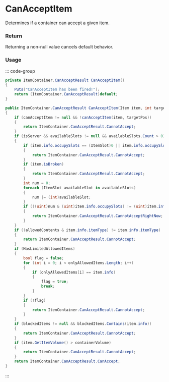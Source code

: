 # CanAcceptItem
<Badge type="info" text="Item"/><Badge type="danger" text="Carbon Compatible"/><Badge type="warning" text="Oxide Compatible"/>
Determines if a container can accept a given item.

### Return
Returning a non-null value cancels default behavior.

### Usage
::: code-group
```csharp [Example]
private ItemContainer.CanAcceptResult CanAcceptItem()
{
	Puts("CanAcceptItem has been fired!");
	return (ItemContainer.CanAcceptResult)default;
}
```
```csharp [Source — Assembly-CSharp @ ItemContainer]
public ItemContainer.CanAcceptResult CanAcceptItem(Item item, int targetPos)
{
	if (canAcceptItem != null && !canAcceptItem(item, targetPos))
	{
		return ItemContainer.CanAcceptResult.CannotAccept;
	}
	if (isServer && availableSlots != null && availableSlots.Count > 0)
	{
		if (item.info.occupySlots == (ItemSlot)0 || item.info.occupySlots == ItemSlot.None)
		{
			return ItemContainer.CanAcceptResult.CannotAccept;
		}
		if (item.isBroken)
		{
			return ItemContainer.CanAcceptResult.CannotAccept;
		}
		int num = 0;
		foreach (ItemSlot availableSlot in availableSlots)
		{
			num |= (int)availableSlot;
		}
		if (((uint)num & (uint)item.info.occupySlots) != (uint)item.info.occupySlots)
		{
			return ItemContainer.CanAcceptResult.CannotAcceptRightNow;
		}
	}
	if ((allowedContents & item.info.itemType) != item.info.itemType)
	{
		return ItemContainer.CanAcceptResult.CannotAccept;
	}
	if (HasLimitedAllowedItems)
	{
		bool flag = false;
		for (int i = 0; i < onlyAllowedItems.Length; i++)
		{
			if (onlyAllowedItems[i] == item.info)
			{
				flag = true;
				break;
			}
		}
		if (!flag)
		{
			return ItemContainer.CanAcceptResult.CannotAccept;
		}
	}
	if (blockedItems != null && blockedItems.Contains(item.info))
	{
		return ItemContainer.CanAcceptResult.CannotAccept;
	}
	if (item.GetItemVolume() > containerVolume)
	{
		return ItemContainer.CanAcceptResult.CannotAccept;
	}
	return ItemContainer.CanAcceptResult.CanAccept;
}

```
:::
